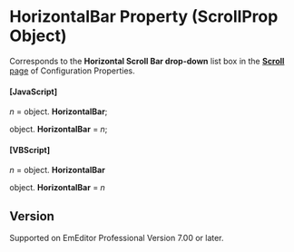 # HorizontalBar Property (ScrollProp Object)

Corresponds to the **Horizontal Scroll Bar drop-down** list box in the [**Scroll** page](../../dlg/properties/scroll/index) of Configuration Properties.

#### \[JavaScript\]

_n_ =
object. **HorizontalBar**;

object. **HorizontalBar** = _n_;

#### \[VBScript\]

_n_ =
object. **HorizontalBar**

object. **HorizontalBar** = _n_

## Version

Supported on EmEditor Professional Version 7.00 or later.
